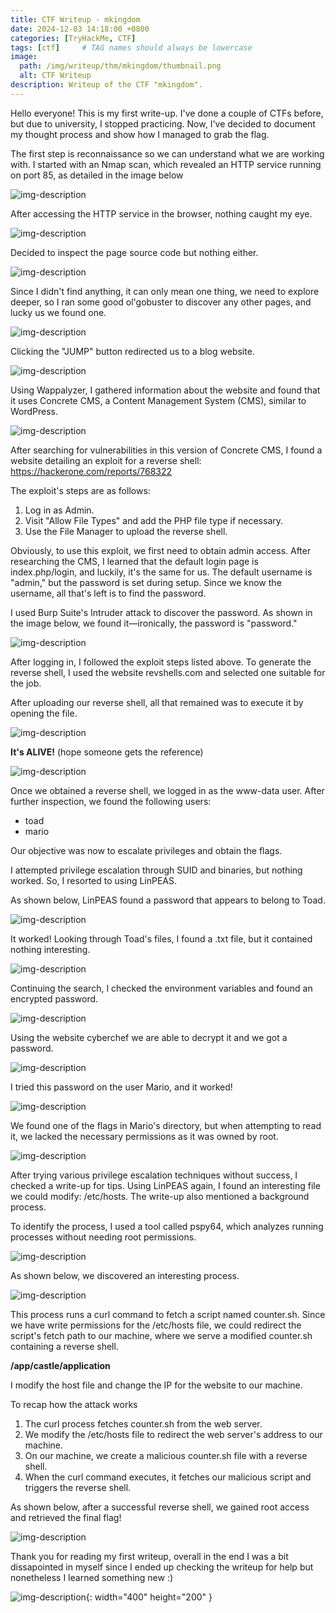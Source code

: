```yaml
---
title: CTF Writeup - mkingdom
date: 2024-12-03 14:18:00 +0800
categories: [TryHackMe, CTF]
tags: [ctf]     # TAG names should always be lowercase
image:
  path: /img/writeup/thm/mkingdom/thumbnail.png
  alt: CTF Writeup
description: Writeup of the CTF "mkingdom".
---
```


Hello everyone! This is my first write-up. I've done a couple of CTFs before, but due to university, I stopped practicing. Now, I've decided to document my thought process and show how I managed to grab the flag.

The first step is reconnaissance so we can understand what we are working with. I started with an Nmap scan, which revealed an HTTP service running on port 85, as detailed in the image below

![img-description](/img/writeup/thm/mkingdom/nmap.png)

After accessing the HTTP service in the browser, nothing caught my eye.

![img-description](/img/writeup/thm/mkingdom/mainpage.png)

Decided to inspect the page source code but nothing either.

![img-description](/img/writeup/thm/mkingdom/mainpagesource.png)

Since I didn't find anything, it can only mean one thing, we need to explore deeper, so I ran some good ol'gobuster to discover any other pages, and lucky us we found one.

![img-description](/img/writeup/thm/mkingdom/appjump.png)

Clicking the "JUMP" button redirected us to a blog website.

![img-description](/img/writeup/thm/mkingdom/blog.png)

Using Wappalyzer, I gathered information about the website and found that it uses Concrete CMS, a Content Management System (CMS), similar to WordPress.

![img-description](/img/writeup/thm/mkingdom/wappalyzer.png)

After searching for vulnerabilities in this version of Concrete CMS, I found a website detailing an exploit for a reverse shell:
https://hackerone.com/reports/768322

The exploit's steps are as follows:
1. Log in as Admin.
2. Visit "Allow File Types" and add the PHP file type if necessary.
3. Use the File Manager to upload the reverse shell.

Obviously, to use this exploit, we first need to obtain admin access. After researching the CMS, I learned that the default login page is index.php/login, and luckily, it's the same for us. The default username is "admin," but the password is set during setup. Since we know the username, all that's left is to find the password.

I used Burp Suite's Intruder attack to discover the password. As shown in the image below, we found it—ironically, the password is "password."

![img-description](/img/writeup/thm/mkingdom/burpsuitebrute.png)

After logging in, I followed the exploit steps listed above.
To generate the reverse shell, I used the website revshells.com and selected one suitable for the job.

After uploading our reverse shell, all that remained was to execute it by opening the file.

![img-description](/img/writeup/thm/mkingdom/upload.png)

**It's ALIVE!** (hope someone gets the reference)

![img-description](/img/writeup/thm/mkingdom/nc.png)

Once we obtained a reverse shell, we logged in as the www-data user. After further inspection, we found the following users:

* toad
* mario

Our objective was now to escalate privileges and obtain the flags.

I attempted privilege escalation through SUID and binaries, but nothing worked. So, I resorted to using LinPEAS.

As shown below, LinPEAS found a password that appears to belong to Toad.

![img-description](/img/writeup/thm/mkingdom/toadpassword.png)

It worked!
Looking through Toad's files, I found a .txt file, but it contained nothing interesting.

![img-description](/img/writeup/thm/mkingdom/toadtxt.png)

Continuing the search, I checked the environment variables and found an encrypted password.

![img-description](/img/writeup/thm/mkingdom/toadlog.png)

Using the website cyberchef we are able to decrypt it and we got a password.

![img-description](/img/writeup/thm/mkingdom/cyberchef.png)

I tried this password on the user Mario, and it worked!

![img-description](/img/writeup/thm/mkingdom/mariolog.png)

We found one of the flags in Mario's directory, but when attempting to read it, we lacked the necessary permissions as it was owned by root.

![img-description](/img/writeup/thm/mkingdom/cyberchef.png)

After trying various privilege escalation techniques without success, I checked a write-up for tips.
Using LinPEAS again, I found an interesting file we could modify: /etc/hosts. The write-up also mentioned a background process.

To identify the process, I used a tool called pspy64, which analyzes running processes without needing root permissions.

![img-description](/img/writeup/thm/mkingdom/pspy64inicial.png)

As shown below, we discovered an interesting process.

![img-description](/img/writeup/thm/mkingdom/counteraux.png)

This process runs a curl command to fetch a script named counter.sh. Since we have write permissions for the /etc/hosts file, we could redirect the script's fetch path to our machine, where we serve a modified counter.sh containing a reverse shell.

**/app/castle/application**

I modify the host file and change the IP for the website to our machine.

To recap how the attack works

1. The curl process fetches counter.sh from the web server.
2. We modify the /etc/hosts file to redirect the web server's address to our machine.
3. On our machine, we create a malicious counter.sh file with a reverse shell.
4. When the curl command executes, it fetches our malicious script and triggers the reverse shell.

As shown below, after a successful reverse shell, we gained root access and retrieved the final flag!

![img-description](/img/writeup/thm/mkingdom/rootflag.png)

Thank you for reading my first writeup, overall in the end I was a bit dissapointed in myself since I ended up checking the writeup for help but nonetheless I learned something new :) 

![img-description](/img/writeup/thm/mkingdom/meme1.png){: width="400" height="200" }
